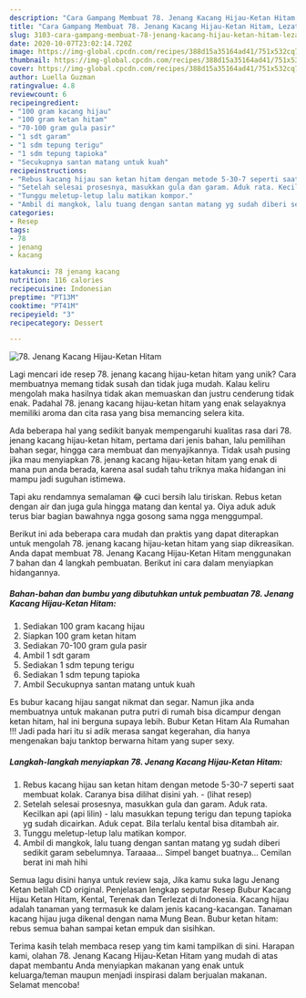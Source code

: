 ```yaml
---
description: "Cara Gampang Membuat 78. Jenang Kacang Hijau-Ketan Hitam, Lezat Sekali"
title: "Cara Gampang Membuat 78. Jenang Kacang Hijau-Ketan Hitam, Lezat Sekali"
slug: 3103-cara-gampang-membuat-78-jenang-kacang-hijau-ketan-hitam-lezat-sekali
date: 2020-10-07T23:02:14.720Z
image: https://img-global.cpcdn.com/recipes/388d15a35164ad41/751x532cq70/78-jenang-kacang-hijau-ketan-hitam-foto-resep-utama.jpg
thumbnail: https://img-global.cpcdn.com/recipes/388d15a35164ad41/751x532cq70/78-jenang-kacang-hijau-ketan-hitam-foto-resep-utama.jpg
cover: https://img-global.cpcdn.com/recipes/388d15a35164ad41/751x532cq70/78-jenang-kacang-hijau-ketan-hitam-foto-resep-utama.jpg
author: Luella Guzman
ratingvalue: 4.8
reviewcount: 6
recipeingredient:
- "100 gram kacang hijau"
- "100 gram ketan hitam"
- "70-100 gram gula pasir"
- "1 sdt garam"
- "1 sdm tepung terigu"
- "1 sdm tepung tapioka"
- "Secukupnya santan matang untuk kuah"
recipeinstructions:
- "Rebus kacang hijau san ketan hitam dengan metode 5-30-7 seperti saat membuat kolak. Caranya bisa dilihat disini yah.             (lihat resep)"
- "Setelah selesai prosesnya, masukkan gula dan garam. Aduk rata. Kecilkan api (api lilin)  lalu masukkan tepung terigu dan tepung tapioka yg sudah dicairkan. Aduk cepat. Bila terlalu kental bisa ditambah air."
- "Tunggu meletup-letup lalu matikan kompor."
- "Ambil di mangkok, lalu tuang dengan santan matang yg sudah diberi sedikit garam sebelumnya. Taraaaa... Simpel banget buatnya... Cemilan berat ini mah hihi"
categories:
- Resep
tags:
- 78
- jenang
- kacang

katakunci: 78 jenang kacang 
nutrition: 116 calories
recipecuisine: Indonesian
preptime: "PT13M"
cooktime: "PT41M"
recipeyield: "3"
recipecategory: Dessert

---
```



![78. Jenang Kacang Hijau-Ketan Hitam](https://img-global.cpcdn.com/recipes/388d15a35164ad41/751x532cq70/78-jenang-kacang-hijau-ketan-hitam-foto-resep-utama.jpg)

Lagi mencari ide resep 78. jenang kacang hijau-ketan hitam yang unik? Cara membuatnya memang tidak susah dan tidak juga mudah. Kalau keliru mengolah maka hasilnya tidak akan memuaskan dan justru cenderung tidak enak. Padahal 78. jenang kacang hijau-ketan hitam yang enak selayaknya memiliki aroma dan cita rasa yang bisa memancing selera kita.

Ada beberapa hal yang sedikit banyak mempengaruhi kualitas rasa dari 78. jenang kacang hijau-ketan hitam, pertama dari jenis bahan, lalu pemilihan bahan segar, hingga cara membuat dan menyajikannya. Tidak usah pusing jika mau menyiapkan 78. jenang kacang hijau-ketan hitam yang enak di mana pun anda berada, karena asal sudah tahu triknya maka hidangan ini mampu jadi suguhan istimewa.

Tapi aku rendamnya semalaman 😂 cuci bersih lalu tiriskan. Rebus ketan dengan air dan juga gula hingga matang dan kental ya. Oiya aduk aduk terus biar bagian bawahnya ngga gosong sama ngga menggumpal.


Berikut ini ada beberapa cara mudah dan praktis yang dapat diterapkan untuk mengolah 78. jenang kacang hijau-ketan hitam yang siap dikreasikan. Anda dapat membuat 78. Jenang Kacang Hijau-Ketan Hitam menggunakan 7 bahan dan 4 langkah pembuatan. Berikut ini cara dalam menyiapkan hidangannya.

<!--inarticleads1-->

##### Bahan-bahan dan bumbu yang dibutuhkan untuk pembuatan 78. Jenang Kacang Hijau-Ketan Hitam:

1. Sediakan 100 gram kacang hijau
1. Siapkan 100 gram ketan hitam
1. Sediakan 70-100 gram gula pasir
1. Ambil 1 sdt garam
1. Sediakan 1 sdm tepung terigu
1. Sediakan 1 sdm tepung tapioka
1. Ambil Secukupnya santan matang untuk kuah


Es bubur kacang hijau sangat nikmat dan segar. Namun jika anda membuatnya untuk makanan putra putri di rumah bisa dicampur dengan ketan hitam, hal ini berguna supaya lebih. Bubur Ketan Hitam Ala Rumahan !!! Jadi pada hari itu si adik merasa sangat kegerahan, dia hanya mengenakan baju tanktop berwarna hitam yang super sexy. 

<!--inarticleads2-->

##### Langkah-langkah menyiapkan 78. Jenang Kacang Hijau-Ketan Hitam:

1. Rebus kacang hijau san ketan hitam dengan metode 5-30-7 seperti saat membuat kolak. Caranya bisa dilihat disini yah. -             (lihat resep)
1. Setelah selesai prosesnya, masukkan gula dan garam. Aduk rata. Kecilkan api (api lilin)  - lalu masukkan tepung terigu dan tepung tapioka yg sudah dicairkan. Aduk cepat. Bila terlalu kental bisa ditambah air.
1. Tunggu meletup-letup lalu matikan kompor.
1. Ambil di mangkok, lalu tuang dengan santan matang yg sudah diberi sedikit garam sebelumnya. Taraaaa... Simpel banget buatnya... Cemilan berat ini mah hihi


Semua lagu disini hanya untuk review saja, Jika kamu suka lagu Jenang Ketan belilah CD original. Penjelasan lengkap seputar Resep Bubur Kacang Hijau Ketan Hitam, Kental, Terenak dan Terlezat di Indonesia. Kacang hijau adalah tanaman yang termasuk ke dalam jenis kacang-kacangan. Tanaman kacang hijau juga dikenal dengan nama Mung Bean. Bubur ketan hitam: rebus semua bahan sampai ketan empuk dan sisihkan. 

Terima kasih telah membaca resep yang tim kami tampilkan di sini. Harapan kami, olahan 78. Jenang Kacang Hijau-Ketan Hitam yang mudah di atas dapat membantu Anda menyiapkan makanan yang enak untuk keluarga/teman maupun menjadi inspirasi dalam berjualan makanan. Selamat mencoba!
